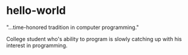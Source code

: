 # hello-world
"...time-honored tradition in computer programming."

College student who's ability to program is slowly catching up with his interest in programming.
